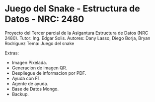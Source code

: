 # Juego del Snake - Estructura de Datos - NRC: 2480

Proyecto del Tercer parcial de la Asigantura Estructura de Datos (NRC 2480). 
Tutor: Ing. Edgar Solis. 
Autores: Dany Lasso, Diego Borja, Bryan Rodriguez
Tema: Juego del snake

Extras:
 - Imagen Pixelada.
 - Generacion de imagen QR.
 - Despliegue de informacion por PDF.
 - Ayuda con F1. 
 - Agente de ayuda.
 - Base de Datos Mongo.
 - Backup.